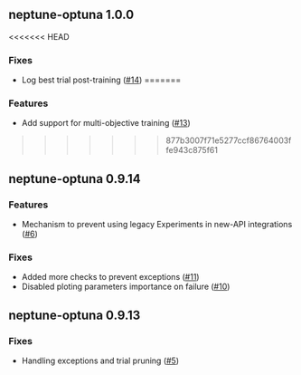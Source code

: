 ## neptune-optuna 1.0.0

<<<<<<< HEAD
### Fixes

- Log best trial post-training ([#14](https://github.com/neptune-ai/neptune-optuna/pull/14))
=======
### Features

- Add support for multi-objective training ([#13](https://github.com/neptune-ai/neptune-optuna/pull/13))
>>>>>>> 877b3007f71e5277ccf86764003ffe943c875f61

## neptune-optuna 0.9.14

### Features

- Mechanism to prevent using legacy Experiments in new-API integrations ([#6](https://github.com/neptune-ai/neptune-optuna/pull/6))

### Fixes

- Added more checks to prevent exceptions ([#11](https://github.com/neptune-ai/neptune-optuna/pull/11))
- Disabled ploting parameters importance on failure ([#10](https://github.com/neptune-ai/neptune-optuna/pull/10))

## neptune-optuna 0.9.13

### Fixes

- Handling exceptions and trial pruning ([#5](https://github.com/neptune-ai/neptune-optuna/pull/5))
